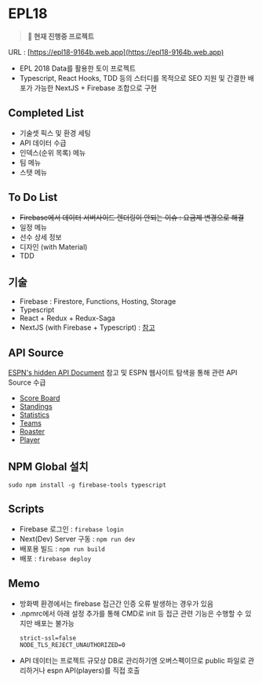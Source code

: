 # EPL18

> **🚧 현재 진행중 프로젝트**

URL : [https://epl18-9164b.web.app](https://epl18-9164b.web.app)

* EPL 2018 Data를 활용한 토이 프로젝트
* Typescript, React Hooks, TDD 등의 스터디를 목적으로 SEO 지원 및 간결한 배포가 가능한 NextJS + Firebase 조합으로 구현

## Completed List
* 기술셋 픽스 및 환경 세팅
* API 데이터 수급
* 인덱스(순위 목록) 메뉴
* 팀 메뉴
* 스탯 메뉴

## To Do List
* ~~Firebase에서 데이터 서버사이드 렌더링이 안되는 이슈 : 요금제 변경으로 해결~~
* 일정 메뉴
* 선수 상세 정보
* 디자인 (with Material)
* TDD

## 기술
* Firebase : Firestore, Functions, Hosting, Storage
* Typescript
* React + Redux + Redux-Saga
* NextJS (with Firebase + Typescript) : [참고](https://github.com/zeit/next.js/tree/master/examples/with-firebase-hosting-and-typescript)

## API Source
[ESPN's hidden API Document](https://gist.github.com/akeaswaran/b48b02f1c94f873c6655e7129910fc3b) 참고 및 ESPN 웹사이트 탐색을 통해 관련 API Source 수급
* [Score Board](http://site.api.espn.com/apis/site/v2/sports/soccer/eng.1/scoreboard?calendar=blacklist&dates=20180901)
* [Standings](http://site.api.espn.com/apis/v2/sports/soccer/eng.1/standings)
* [Statistics](http://site.api.espn.com/apis/site/v2/sports/soccer/eng.1/statistics)
* [Teams](http://site.api.espn.com/apis/site/v2/sports/soccer/eng.1/teams/349)
* [Roaster](http://site.api.espn.com/apis/site/v2/sports/soccer/eng.1/teams/349/roster)
* [Player](http://www.espnfc.com/player/169532?xhr=1)

## NPM Global 설치
`sudo npm install -g firebase-tools typescript`

## Scripts
* Firebase 로그인 : `firebase login`
* Next(Dev) Server 구동 : `npm run dev`
* 배포용 빌드 : `npm run build`
* 배포 : `firebase deploy`

## Memo
* 방화벽 환경에서는 firebase 접근간 인증 오류 발생하는 경우가 있음
* .npmrc에서 아래 설정 추가를 통해 CMD로 init 등 접근 관련 기능은 수행할 수 있지만 배포는 불가능
  ```
  strict-ssl=false
  NODE_TLS_REJECT_UNAUTHORIZED=0
  ```
* API 데이터는 프로젝트 규모상 DB로 관리하기엔 오버스펙이므로 public 파일로 관리하거나 espn API(players)를 직접 호출
